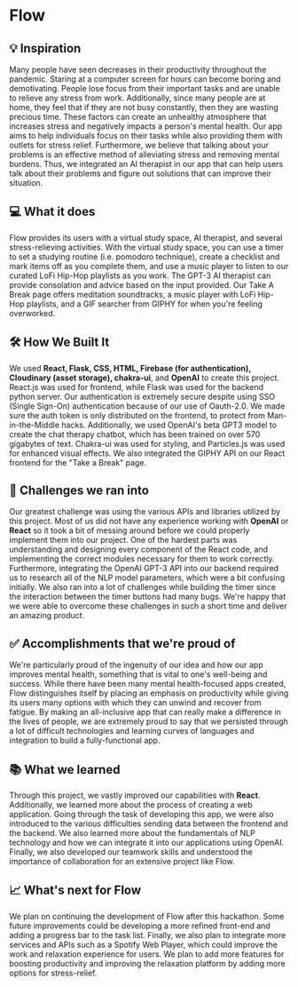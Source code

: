 # Flow


## 💡 Inspiration
Many people have seen decreases in their productivity throughout the pandemic. Staring at a computer screen for hours can become boring and demotivating. People lose focus from their important tasks and are unable to relieve any stress from work. Additionally, since many people are at home, they feel that if they are not busy constantly, then they are wasting precious time. These factors can create an unhealthy atmosphere that increases stress and negatively impacts a person's mental health. Our app aims to help individuals focus on their tasks while also providing them with outlets for stress relief. Furthermore, we believe that talking about your problems is an effective method of alleviating stress and removing mental burdens. Thus, we integrated an AI therapist in our app that can help users talk about their problems and figure out solutions that can improve their situation.


## 💻 What it does
Flow provides its users with a virtual study space, AI therapist, and several stress-relieving activities. With the virtual study space, you can use a timer to set a studying routine (i.e. pomodoro technique), create a checklist and mark items off as you complete them, and use a music player to listen to our curated LoFi Hip-Hop playlists as you work. The GPT-3 AI therapist can provide consolation and advice based on the input provided. Our Take A Break page offers meditation soundtracks, a music player with LoFi Hip-Hop playlists, and a GIF searcher from GIPHY for when you're feeling overworked.

## 🛠 How We Built It
We used **React, Flask, CSS, HTML, Firebase (for authentication), Cloudinary (asset storage), chakra-ui**, and **OpenAI** to create this project. React.js was used for frontend, while Flask was used for the backend python server.  Our authentication is extremely secure despite using SSO (Single Sign-On) authentication because of our use of Oauth-2.0. We made sure the auth token is only distributed on the frontend, to protect from Man-in-the-Middle hacks. Additionally, we used OpenAI's beta GPT3 model to create the chat therapy chatbot, which has been trained on over 570 gigabytes of text. Chakra-ui was used for styling, and Particles.js was used for enhanced visual effects. We also integrated the GIPHY API on our React frontend for the "Take a Break" page.

## 🛑 Challenges we ran into
Our greatest challenge was using the various APIs and libraries utilized by this project. Most of us did not have any experience working with **OpenAI** or **React** so it took a bit of messing around before we could properly implement them into our project. One of the hardest parts was understanding and designing every component of the React code, and implementing the correct modules necessary for them to work correctly. Furthermore, integrating the OpenAI GPT-3 API into our backend required us to research all of the NLP model parameters, which were a bit confusing initially. We also ran into a lot of challenges while building the timer since the interaction between the timer buttons had many bugs. We're happy that we were able to overcome these challenges in such a short time and deliver an amazing product.

## ✅ Accomplishments that we're proud of
We're particularly proud of the ingenuity of our idea and how our app improves mental health, something that is vital to one's well-being and success. While there have been many mental health-focused apps created, Flow distinguishes itself by placing an emphasis on productivity while giving its users many options with which they can unwind and recover from fatigue. By making an all-inclusive app that can really make a difference in the lives of people, we are extremely proud to say that we persisted through a lot of difficult technologies and learning curves of languages and integration to build a fully-functional app. 

## 📚 What we learned
Through this project, we vastly improved our capabilities with **React**. Additionally, we learned more about the process of creating a web application. Going through the task of developing this app, we were also introduced to the various difficulties sending data between the frontend and the backend. We also learned more about the fundamentals of NLP technology and how we can integrate it into our applications using OpenAI. Finally, we also developed our teamwork skills and understood the importance of collaboration for an extensive project like Flow.

## 📈 What's next for Flow
We plan on continuing the development of Flow after this hackathon. Some future improvements could be developing a more refined front-end and adding a progress bar to the task list. Finally, we also plan to integrate more services and APIs such as a Spotify Web Player, which could improve the work and relaxation experience for users. We plan to add more features for boosting productivity and improving the relaxation platform by adding more options for stress-relief.
